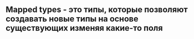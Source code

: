 ## Mapped types - это типы, которые позволяют создавать новые типы на основе существующих изменяя какие-то поля